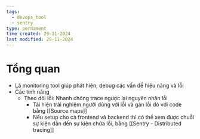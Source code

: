 ```yaml
---
tags:
  - devops_tool
  - sentry
type: pernament
time created: 29-11-2024
last modified: 29-11-2024
---
```

# Tổng quan
- Là monitoring tool giúp phát hiện, debug các vấn đề hiệu năng và lỗi
- Các tính năng
	- Theo dõi lỗi: Nhanh chóng trace ngược lại nguyên nhân lỗi
		- Tái hiện trải nghiệm người dùng với lỗi và gán lỗi đó với code bằng [[Source maps]]
		- Nếu setup cho cả frontend và backend thì có thể xem được chuỗi sự kiện dẫn đến sự kiện chứa lỗi, bằng [[Sentry - Distributed tracing]]
